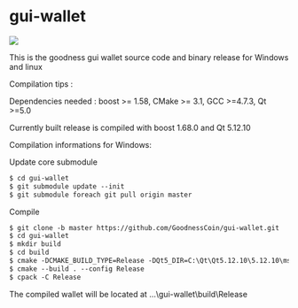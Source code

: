 # gui-wallet
![](https://i.paste.pics/014eecc6d1ee9dce3fba36f376a9c7a8.png)

This is the goodness gui wallet source code and binary release for Windows and linux

Compilation tips :

Dependencies needed : boost >= 1.58, CMake >= 3.1, GCC >=4.7.3, Qt >=5.0

Currently built release is compiled with boost 1.68.0 and Qt 5.12.10

Compilation informations for Windows:

Update core submodule

```html
$ cd gui-wallet
$ git submodule update --init
$ git submodule foreach git pull origin master
```

Compile

```html
$ git clone -b master https://github.com/GoodnessCoin/gui-wallet.git
$ cd gui-wallet
$ mkdir build
$ cd build
$ cmake -DCMAKE_BUILD_TYPE=Release -DQt5_DIR=C:\Qt\Qt5.12.10\5.12.10\msvc2017\lib\cmake -DCMAKE_PREFIX_PATH=C:\Qt\Qt5.12.10\5.12.10\msvc2017_64 -DBOOST_ROOT=C:/local/boost_1_68_0 -G "Visual Studio 15 2017 Win64" ..
$ cmake --build . --config Release
$ cpack -C Release
```

The compiled wallet will be located at ...\gui-wallet\build\Release
